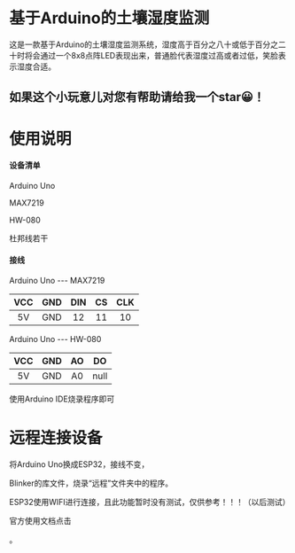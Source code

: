 # 基于Arduino的土壤湿度监测

​		这是一款基于Arduino的土壤湿度监测系统，湿度高于百分之八十或低于百分之二十时将会通过一个8x8点阵LED表现出来，普通脸代表湿度过高或者过低，笑脸表示湿度合适。

## 如果这个小玩意儿对您有帮助请给我一个star😀！





# 使用说明

#### 设备清单

Arduino Uno

MAX7219

HW-080

杜邦线若干

#### 接线

Arduino Uno    ---     MAX7219

| VCC  | GND  | DIN  |  CS  | CLK  |
| :--: | :--: | :--: | :--: | :--: |
|  5V  | GND  |  12  |  11  |  10  |

Arduino Uno    ---    HW-080

| VCC  | GND  |  AO  |  DO  |
| :--: | :--: | :--: | :--: |
|  5V  | GND  |  A0  | null |

使用Arduino IDE烧录程序即可



# 远程连接设备

将Arduino Uno换成ESP32，接线不变，

[下载]: https://github.com/blinker-iot/blinker-library/archive/master.zip

Blinker的库文件，烧录“远程”文件夹中的程序。

ESP32使用WIFI进行连接，且此功能暂时没有测试，仅供参考！！！（以后测试）

官方使用文档点击

[这里]: 	"https://diandeng.tech/doc"

。